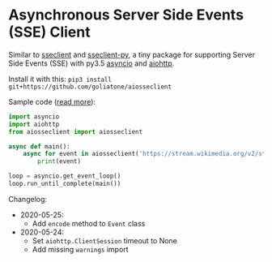Asynchronous Server Side Events (SSE) Client 
========================

Similar to [sseclient](https://github.com/btubbs/sseclient) and [sseclient-py](https://github.com/mpetazzoni/sseclient), a tiny package for supporting Server Side Events (SSE) with py3.5 [asyncio](https://www.python.org/dev/peps/pep-3156/) and [aiohttp](http://aiohttp.readthedocs.io/en/stable/).

Install it with this: `pip3 install git+https://github.com/goliatone/aiosseclient`

Sample code ([read more](https://wikitech.wikimedia.org/wiki/EventStreams)):
```python
import asyncio
import aiohttp
from aiosseclient import aiosseclient

async def main():
    async for event in aiosseclient('https://stream.wikimedia.org/v2/stream/recentchange'):
        print(event)

loop = asyncio.get_event_loop()
loop.run_until_complete(main())
```

Changelog:

* 2020-05-25:
    * Add `encode` method to `Event` class 
* 2020-05-24:
    * Set `aiohttp.ClientSession` timeout to None
    * Add missing `warnings` import